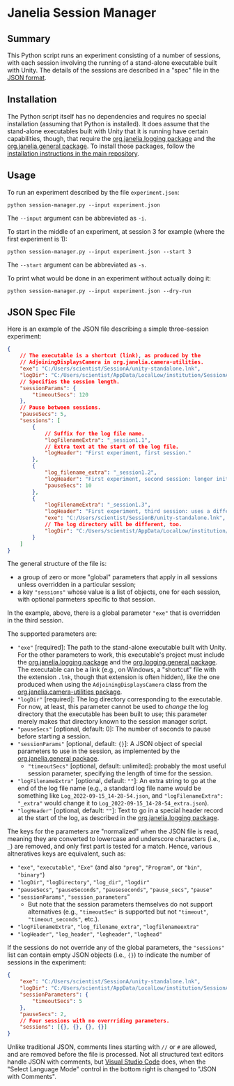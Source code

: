 # Janelia Session Manager


## Summary

This Python script runs an experiment consisting of a number of sessions, with each session involving the running of a stand-alone executable built with Unity.  The details of the sessions are described in a "spec" file in the [JSON format](https://en.wikipedia.org/wiki/JSON).

## Installation

The Python script itself has no dependencies and requires no special installation (assuming that Python is installed).  It does assume that the stand-alone executables built with Unity that it is running have certain capabilities, though, that require the [org.janelia.logging package](https://github.com/JaneliaSciComp/janelia-unity-toolkit/tree/master/org.janelia.logging) and the [org.janelia.general package](https://github.com/JaneliaSciComp/janelia-unity-toolkit/tree/master/org.janelia.general).  To install those packages, follow the [installation instructions in the main repository](https://github.com/JaneliaSciComp/janelia-unity-toolkit/blob/master/README.md#installation).

## Usage

To run an experiment described by the file `experiment.json`:
```
python session-manager.py --input experiment.json
```
The `--input` argument can be abbreviated as `-i`.

To start in the middle of an experiment, at session 3 for example (where the first experiment is 1):
```
python session-manager.py --input experiment.json --start 3
```
The `--start` argument can be abbreviated as `-s`.

To print what would be done in an experiment without actually doing it:
```
python session-manager.py --input experiment.json --dry-run
```

## JSON Spec File

Here is an example of the JSON file describing a simple three-session experiment:
```json
{
    // The executable is a shortcut (link), as produced by the
    // AdjoiningDisplaysCamera in org.janelia.camera-utilities.
    "exe": "C:/Users/scientist/SessionA/unity-standalone.lnk",
    "logDir": "C:/Users/scientist/AppData/LocalLow/institution/SessionA",
    // Specifies the session length.
    "sessionParams": {
        "timeoutSecs": 120
    },
    // Pause between sessions.
    "pauseSecs": 5,
    "sessions": [
        {
            // Suffix for the log file name.
            "logFilenameExtra": "_session1.1",
            // Extra text at the start of the log file.
            "logHeader": "First experiment, first session."
        },
        {
            "log_filename_extra": "_session1.2",
            "logHeader": "First experiment, second session: longer initial delay.",
            "pauseSecs": 10
        },
        {
            "logFilenameExtra": "_session1.3",
            "logHeader": "First experiment, third session: uses a different executable.",
            "exe": "C:/Users/scientist/SessionB/unity-standalone.lnk",
            // The log directory will be different, too.
            "logDir": "C:/Users/scientist/AppData/LocalLow/institution/SessionB"
        }
    ]
}
```

The general structure of the file is:
* a group of zero or more "global" parameters that apply in all sessions unless overridden in a particular session; 
* a key `"sessions"` whose value is a list of objects, one for each session, with optional parmeters specific to that session.

In the example, above, there is a global parameter `"exe"` that is overridden in the third session.

The supported parameters are:
* `"exe"` [required]: The path to the stand-alone executable built with Unity.  For the other parameters to work, this executable's project must include the [org.janelia.logging package](https://github.com/JaneliaSciComp/janelia-unity-toolkit/tree/master/org.janelia.logging) and the [org.logging.general package](https://github.com/JaneliaSciComp/janelia-unity-toolkit/tree/master/org.janelia.general). The executable can be a link (e.g., on Windows, a "shortcut" file with the extension `.lnk`, though that extension is often hidden), like the one produced when using the `AdjoiningDisplaysCamera` class from the [org.janelia.camera-utilities package](https://github.com/JaneliaSciComp/janelia-unity-toolkit/tree/master/org.janelia.camera-utilities).
* `"logDir"` [required]: The log directory corresponding to the executable.  For now, at least, this parameter cannot be used to _change_ the log directory that the executable has been built to use; this parameter merely makes that directory known to the session manager script.
* `"pauseSecs"` [optional, default: 0]: The number of seconds to pause before starting a session.
* `"sessionParams"` [optional, default: `{}`]: A JSON object of special parameters to use in the session, as implemented by the [org.janelia.general package](https://github.com/JaneliaSciComp/janelia-unity-toolkit/tree/master/org.janelia.general).
  - `"timeoutSecs"` [optional, default: unlimited]: probably the most useful session parameter, specifying the length of time for the session.
* `"logFilenameExtra"` [optional, default: `""`]: An extra string to go at the end of the log file name (e.g., a standard log file name would be something like `Log_2022-09-15_14-28-54.json`, and `"logFilenameExtra": "_extra"` would change it to `Log_2022-09-15_14-28-54_extra.json`).
* `"logHeader"` [optional, default: `""`]: Text to go in a special header record at the start of the log, as described in the [org.janelia.logging package](https://github.com/JaneliaSciComp/janelia-unity-toolkit/tree/master/org.janelia.logging).

The keys for the parameters are "normalized" when the JSON file is read, meaning they are converted to lowercase and underscore characters (i.e., `_`) are removed, and only first part is tested for a match.  Hence, various altneratives keys are equivalent, such as:
* `"exe"`, `"executable"`, `"Exe"` (and also `"prog"`, `"Program"`, or `"bin"`, `"binary"`)
* `"logDir"`, `"logDirectory"`, `"log_dir"`, `"logdir"`
* `"pauseSecs"`, `"pauseSeconds"`, `"pauseseconds"`, `"pause_secs"`, `"pause"`
* `"sessionParams"`, `"session_parameters`"
  - But note that the session parameters themselves do not support alternatives (e.g., `"timeoutSec"` is supported but not `"timeout"`, `"timeout_seconds"`, etc.).
* `"logFilenameExtra"`, `"log_filename_extra"`, `"logfilenameextra"`
* `"logHeader"`, `"log_header"`, `"logheader"`, `"loghead"`

If the sessions do not override any of the global parameters, the `"sessions"` list can contain empty JSON objects (i.e., `{}`) to indicate the number of sessions in the experiment:
```json
{
    "exe": "C:/Users/scientist/SessionA/unity-standalone.lnk",
    "logDir": "C:/Users/scientist/AppData/LocalLow/institution/SessionA",
    "sessionParameters": {
        "timeoutSecs": 5
    },
    "pauseSecs": 2,
    // Four sessions with no overrriding parameters.
    "sessions": [{}, {}, {}, {}]
}
```

Unlike traditional JSON, comments lines starting with `//` or `#` are allowed, and are removed before the file is processed.  Not all structured text editors handle JSON with comments, but [Visual Studio Code](https://code.visualstudio.com) does, when the "Select Language Mode" control in the bottom right is changed to "JSON with Comments".
